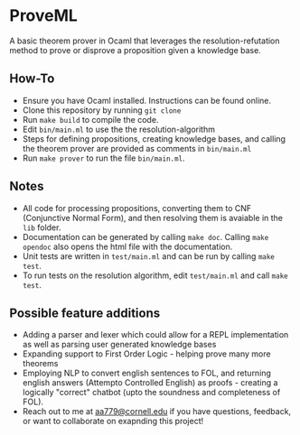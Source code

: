 # ProveML

A basic theorem prover in Ocaml that leverages the resolution-refutation method to prove or disprove a proposition given a knowledge base.

## How-To

- Ensure you have Ocaml installed. Instructions can be found online.
- Clone this repository by running <code>git clone</code>
- Run <code>make build</code> to compile the code.
- Edit <code>bin/main.ml</code> to use the the resolution-algorithm
- Steps for defining propositions, creating knowledge bases, and calling the theorem prover are provided as comments in <code>bin/main.ml</code>
- Run <code>make prover</code> to run the file <code>bin/main.ml</code>.

## Notes

- All code for processing propositions, converting them to CNF (Conjunctive Normal Form), and then resolving them is avaiable in the <code>lib</code> folder.
- Documentation can be generated by calling <code>make doc</code>. Calling <code>make opendoc</code> also opens the html file with the documentation.
- Unit tests are written in <code>test/main.ml</code> and can be run by calling <code>make test</code>.
- To run tests on the resolution algorithm, edit <code>test/main.ml</code> and call <code>make test</code>.

## Possible feature additions

- Adding a parser and lexer which could allow for a REPL implementation as well as parsing user generated knowledge bases
- Expanding support to First Order Logic - helping prove many more theorems
- Employing NLP to convert english sentences to FOL, and returning english answers (Attempto Controlled English) as proofs - creating a logically "correct" chatbot (upto the soundness and completeness of FOL).
- Reach out to me at aa779@cornell.edu if you have questions, feedback, or want to collaborate on exapnding this project!
